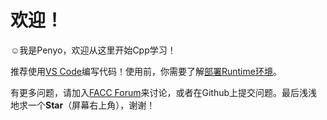 # 欢迎！

☺️我是Penyo，欢迎从这里开始Cpp学习！

推荐使用[VS Code](https://code.visualstudio.com/)编写代码！使用前，你需要了解[部署Runtime环境](https://blog.csdn.net/jjxcsdn/article/details/123058745)。

有更多问题，请加入[FACC Forum](https://jq.qq.com/?_wv=1027&k=qMhRXrBe)来讨论，或者在Github上提交问题。最后浅浅地求一个**Star**（屏幕右上角），谢谢！
